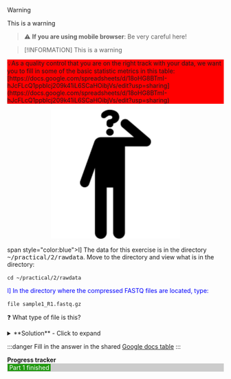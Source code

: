 >[!WARNING]
>This is a warning



> :warning: **If you are using mobile browser**: Be very careful here!

>[!INFORMATION]
>This is a warning


<html>
<div style="background-color:#FF0000">
💡As a quality control that you are on the right track with your data, we want you to fill in some of the basic statistic metrics in this table: [https://docs.google.com/spreadsheets/d/18oHG8BTmI-hJcFLcQ1ppblcj209k41iL6SCaHOibjVs/edit?usp=sharing](https://docs.google.com/spreadsheets/d/18oHG8BTmI-hJcFLcQ1ppblcj209k41iL6SCaHOibjVs/edit?usp=sharing)
</div>
</html>

<p align="middle">
<img src="../images/question.png" width="300">

span style="color:blue">I] The data for this exercise is in the directory <kbd>~/practical/2/rawdata</kbd>. Move to the directory and view what is in the directory:

	cd ~/practical/2/rawdata

<span style="color:blue">I] In the directory where the compressed FASTQ files are located, type:

	file sample1_R1.fastq.gz
	
❓ What type of file is this?
<details>
<summary>**Solution** - Click to expand 
</summary>
<div style="background-color:#c9cace">
Compressed file
</details>

:::danger
Fill in the answer in the shared [Google docs table](https://docs.google.com/spreadsheets/d/1JQmH5j6ygClMxUfMn654lhGKU560LoSAXW61DA03Zg8/edit?usp=sharing)
:::

<summary><span style="font-weight:bold">Progress tracker</summary>
<div style="padding:1px;background:#CCC;">
 <div style="width:20%;background:#291;text-align:center;">
   <span style="color:white"><span>Part 1 finished</span>
 </div>
</div>